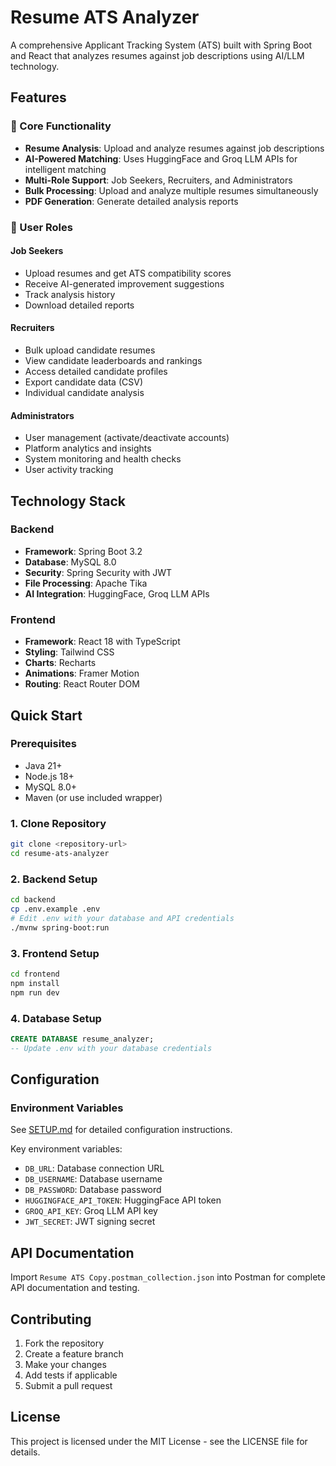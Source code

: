 # Resume ATS Analyzer

A comprehensive Applicant Tracking System (ATS) built with Spring Boot and React that analyzes resumes against job descriptions using AI/LLM technology.

## Features

### 🎯 Core Functionality

- **Resume Analysis**: Upload and analyze resumes against job descriptions
- **AI-Powered Matching**: Uses HuggingFace and Groq LLM APIs for intelligent matching
- **Multi-Role Support**: Job Seekers, Recruiters, and Administrators
- **Bulk Processing**: Upload and analyze multiple resumes simultaneously
- **PDF Generation**: Generate detailed analysis reports

### 👥 User Roles

#### Job Seekers

- Upload resumes and get ATS compatibility scores
- Receive AI-generated improvement suggestions
- Track analysis history
- Download detailed reports

#### Recruiters

- Bulk upload candidate resumes
- View candidate leaderboards and rankings
- Access detailed candidate profiles
- Export candidate data (CSV)
- Individual candidate analysis

#### Administrators

- User management (activate/deactivate accounts)
- Platform analytics and insights
- System monitoring and health checks
- User activity tracking

## Technology Stack

### Backend

- **Framework**: Spring Boot 3.2
- **Database**: MySQL 8.0
- **Security**: Spring Security with JWT
- **File Processing**: Apache Tika
- **AI Integration**: HuggingFace, Groq LLM APIs

### Frontend

- **Framework**: React 18 with TypeScript
- **Styling**: Tailwind CSS
- **Charts**: Recharts
- **Animations**: Framer Motion
- **Routing**: React Router DOM

## Quick Start

### Prerequisites

- Java 21+
- Node.js 18+
- MySQL 8.0+
- Maven (or use included wrapper)

### 1. Clone Repository

```bash
git clone <repository-url>
cd resume-ats-analyzer
```

### 2. Backend Setup

```bash
cd backend
cp .env.example .env
# Edit .env with your database and API credentials
./mvnw spring-boot:run
```

### 3. Frontend Setup

```bash
cd frontend
npm install
npm run dev
```

### 4. Database Setup

```sql
CREATE DATABASE resume_analyzer;
-- Update .env with your database credentials
```

## Configuration

### Environment Variables

See [SETUP.md](SETUP.md) for detailed configuration instructions.

Key environment variables:

- `DB_URL`: Database connection URL
- `DB_USERNAME`: Database username
- `DB_PASSWORD`: Database password
- `HUGGINGFACE_API_TOKEN`: HuggingFace API token
- `GROQ_API_KEY`: Groq LLM API key
- `JWT_SECRET`: JWT signing secret

## API Documentation

Import `Resume ATS Copy.postman_collection.json` into Postman for complete API documentation and testing.

## Contributing

1. Fork the repository
2. Create a feature branch
3. Make your changes
4. Add tests if applicable
5. Submit a pull request

## License

This project is licensed under the MIT License - see the LICENSE file for details.
